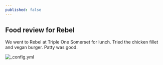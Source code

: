 ```yaml
---
published: false
---
```

## Food review for Rebel

We went to Rebel at Triple One Somerset for lunch. Tried the chicken fillet and vegan burger. Patty was good.

![_config.yml]({{site.baseurl}}/images/Rebel.JPG)



